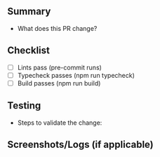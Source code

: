 ## Summary

- What does this PR change?

## Checklist

- [ ] Lints pass (pre-commit runs)
- [ ] Typecheck passes (npm run typecheck)
- [ ] Build passes (npm run build)

## Testing

- Steps to validate the change:

## Screenshots/Logs (if applicable)
